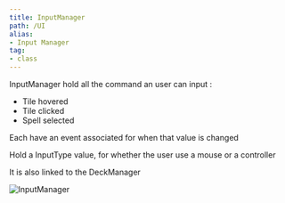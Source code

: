 ```yaml
---
title: InputManager
path: /UI
alias: 
- Input Manager
tag: 
- class
---
```

InputManager hold all the command an user can input :
- Tile hovered
- Tile clicked
- Spell selected

Each have an event associated for when that value is changed

Hold a InputType value, for whether the user use a mouse or a controller

It is also linked to the DeckManager  

![InputManager](InputManager.svg "InputManager")


